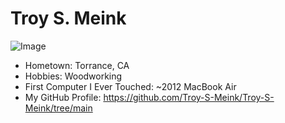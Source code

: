 # Troy S. Meink

![Image](https://github.com/user-attachments/assets/5a18dd8d-1959-41a0-bbca-899a8e8b59da)

- Hometown: Torrance, CA
- Hobbies: Woodworking
- First Computer I Ever Touched: ~2012 MacBook Air
- My GitHub Profile: https://github.com/Troy-S-Meink/Troy-S-Meink/tree/main
